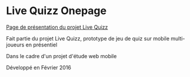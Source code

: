 # Live Quizz Onepage

[Page de présentation du projet Live Quizz](https://regecoder.github.io/livequizz-onepage/)

Fait partie du projet Live Quizz, prototype de jeu de quiz sur mobile multi-joueurs en présentiel

Dans le cadre d'un projet d'étude web mobile

Développé en Février 2016
